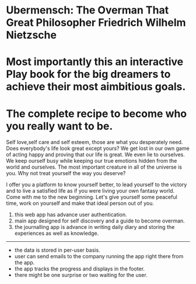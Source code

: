 # Ubermensch: The Overman That Great Philosopher Friedrich Wilhelm Nietzsche
# Most importantly this an interactive Play book for the big dreamers to achieve their most aimbitious goals.
# The complete recipe to become who you really want to be.

Self love,self care and self esteem, those are what you desperately need. Does everybody's life look great except yours? We get lost in our own game of acting happy and proving that our life is great. We even lie to ourselves. We keep ourself busy while keeping our true emotions hidden from the world and ourselves. The most important creature in all of the universe is you. Why not treat yourself the way you deserve?

I offer you a platform to know yourself better, to lead yourself to the victory and to live a satisfied life as if you were living your own fantasy world. Come with me to the new beginning. Let's give yourself some peaceful time, work on yourself and make that ideal person out of you. 

1. this web app has advance user authentication.
2. main app designed for self discovery and a guide to become overman.
3. the journalling app is advance in writing daily diary and storing the experiences as well as knowledge.
___
- the data is stored in per-user basis.
- user can send emails to the company running the app right there from the app.
- the app tracks the progress and displays in the footer.
- there might be one surprise or two waiting for the user.
